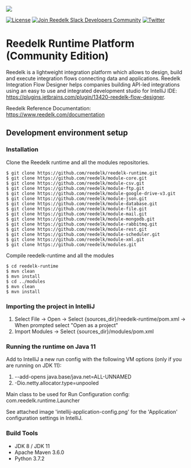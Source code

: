[![][reedelk-logo]][reedelk-url]

[![License](https://img.shields.io/badge/License-Apache%202.0-blue.svg)](https://github.com/reedelk/reedelk-runtime/blob/master/LICENSE)
[![Join Reedelk Slack Developers Community](https://img.shields.io/badge/Slack-Join%20the%20chat%20room-blue)](https://join.slack.com/t/reedelk/shared_invite/zt-fz3wx56f-XDylXpqXERooKeOtrhdZug)
[![Twitter](https://img.shields.io/twitter/follow/reedelk.svg?style=social&label=Follow)](https://twitter.com/intent/follow?screen_name=reedelk)
# Reedelk Runtime Platform (Community Edition)

Reedelk is a lightweight integration platform which allows to design, build and execute integration flows connecting data and applications.
Reedelk Integration Flow Designer helps companies building API-led integrations using an easy to use and integrated development studio for IntelliJ IDE: https://plugins.jetbrains.com/plugin/13420-reedelk-flow-designer.

Reedelk Reference Documentation: https://www.reedelk.com/documentation

## Development environment setup

### Installation

Clone the Reedelk runtime and all the modules repositories.

```
$ git clone https://github.com/reedelk/reedelk-runtime.git
$ git clone https://github.com/reedelk/module-core.git
$ git clone https://github.com/reedelk/module-csv.git
$ git clone https://github.com/reedelk/module-ftp.git
$ git clone https://github.com/reedelk/module-google-drive-v3.git
$ git clone https://github.com/reedelk/module-json.git
$ git clone https://github.com/reedelk/module-database.git
$ git clone https://github.com/reedelk/module-file.git
$ git clone https://github.com/reedelk/module-mail.git
$ git clone https://github.com/reedelk/module-mongodb.git
$ git clone https://github.com/reedelk/module-rabbitmq.git
$ git clone https://github.com/reedelk/module-rest.git
$ git clone https://github.com/reedelk/module-scheduler.git
$ git clone https://github.com/reedelk/module-xml.git
$ git clone https://github.com/reedelk/modules.git
```

Compile reedelk-runtime and all the modules
```
$ cd reedelk-runtime
$ mvn clean
$ mvn install
$ cd ../modules
$ mvn clean
$ mvn install
```

### Importing the project in IntelliJ

1. Select File -> Open -> Select {sources_dir}/reedelk-runtime/pom.xml -> When prompted select "Open as a project"
2. Import Modules -> Select {sources_dir}/modules/pom.xml

### Running the runtime on Java 11

Add to IntelliJ a new run config with the following VM options (only if you are running on JDK 11):

1. --add-opens java.base/java.net=ALL-UNNAMED
2. -Dio.netty.allocator.type=unpooled

  
Main class to be used for Run Configuration config: com.reedelk.runtime.Launcher

See attached image 'intellij-application-config.png' for the 'Application' configuration settings in IntelliJ.

### Build Tools

- JDK 8 / JDK 11
- Apache Maven 3.6.0
- Python 3.7.2



[reedelk-url]: https://www.reedelk.com/
[reedelk-logo]: https://www.reedelk.com/github/reedelk-logo-github-readme.png
